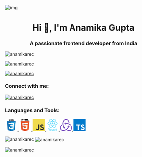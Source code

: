 <img src="https://user-images.githubusercontent.com/65801101/150384162-0def2dcd-8505-4fa2-ac4e-71b7bbf8f613.jpeg" alt="img" width="800" height="350"/>

<h1 align="center">Hi 👋, I'm Anamika Gupta</h1>
<h3 align="center">A passionate frontend developer from India</h3>

<p align="left"> <img src="https://komarev.com/ghpvc/?username=anamikarec&label=Profile%20views&color=0e75b6&style=flat" alt="anamikarec" /> </p>

<p align="left"> <a href="https://github.com/ryo-ma/github-profile-trophy"><img src="https://github-profile-trophy.vercel.app/?username=anamikarec" alt="anamikarec" /></a> </p>

<p align="left"> <a href="https://twitter.com/anamikarec" target="blank"><img src="https://img.shields.io/twitter/follow/anamikarec?logo=twitter&style=for-the-badge" alt="anamikarec" /></a> </p>

<h3 align="left">Connect with me:</h3>
<p align="left">
<a href="https://twitter.com/anamikarec" target="blank"><img align="center" src="https://raw.githubusercontent.com/rahuldkjain/github-profile-readme-generator/master/src/images/icons/Social/twitter.svg" alt="anamikarec" height="30" width="40" /></a>
</p>

<h3 align="left">Languages and Tools:</h3>
<p align="left"> <a href="https://www.w3schools.com/css/" target="_blank" rel="noreferrer"> <img src="https://raw.githubusercontent.com/devicons/devicon/master/icons/css3/css3-original-wordmark.svg" alt="css3" width="40" height="40"/> </a> <a href="https://www.w3.org/html/" target="_blank" rel="noreferrer"> <img src="https://raw.githubusercontent.com/devicons/devicon/master/icons/html5/html5-original-wordmark.svg" alt="html5" width="40" height="40"/> </a> <a href="https://developer.mozilla.org/en-US/docs/Web/JavaScript" target="_blank" rel="noreferrer"> <img src="https://raw.githubusercontent.com/devicons/devicon/master/icons/javascript/javascript-original.svg" alt="javascript" width="40" height="40"/> </a> <a href="https://reactjs.org/" target="_blank" rel="noreferrer"> <img src="https://raw.githubusercontent.com/devicons/devicon/master/icons/react/react-original-wordmark.svg" alt="react" width="40" height="40"/> </a> <a href="https://redux.js.org" target="_blank" rel="noreferrer"> <img src="https://raw.githubusercontent.com/devicons/devicon/master/icons/redux/redux-original.svg" alt="redux" width="40" height="40"/> </a> <a href="https://www.typescriptlang.org/" target="_blank" rel="noreferrer"> <img src="https://raw.githubusercontent.com/devicons/devicon/master/icons/typescript/typescript-original.svg" alt="typescript" width="40" height="40"/> </a> </p>

<p><img align="left" src="https://github-readme-stats.vercel.app/api/top-langs?username=anamikarec&show_icons=true&locale=en&layout=compact" alt="anamikarec" /></p>

<p>&nbsp;<img align="center" src="https://github-readme-stats.vercel.app/api?username=anamikarec&show_icons=true&locale=en" alt="anamikarec" /></p>

<p><img align="center" src="https://github-readme-streak-stats.herokuapp.com/?user=anamikarec&" alt="anamikarec" /></p>
